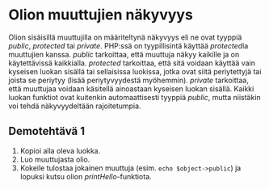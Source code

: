 # Olion muuttujien näkyvyys

Olion sisäisillä muuttujilla on määriteltynä näkyvyys eli ne ovat tyyppiä *public*, *protected* tai *private*. PHP:ssä on tyypillisintä käyttää *protected*ia muuttujien kanssa. *public* tarkoittaa, että muuttuja näkyy kaikille ja on käytettävissä kaikkialla. *protected* tarkoittaa, että sitä voidaan käyttää vain kyseisen luokan sisällä tai sellaisissa luokissa, jotka ovat siitä periytettyjä tai joista se periytyy (lisää periytyvyydestä myöhemmin). *private* tarkoittaa, että muuttujaa voidaan käsitellä ainoastaan kyseisen luokan sisällä. Kaikki luokan funktiot ovat kuitenkin automaattisesti tyyppiä *public*, mutta niistäkin voi tehdä näkyvyydeltään rajoitetumpia.

## Demotehtävä 1

1. Kopioi alla oleva luokka.
2. Luo muuttujasta olio. 
3. Kokeile tulostaa jokainen muuttuja (esim. ``echo $object->public``) ja lopuksi kutsu olion *printHello*-funktiota.